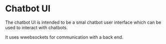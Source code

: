 # Chatbot UI

The chatbot UI is intended to be a smal chatbot user interface which can be used to interact with chatbots.

It uses wwebsockets for communication with a back end.

